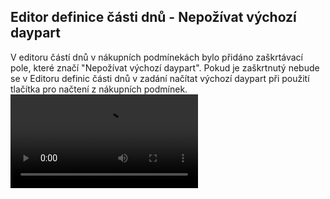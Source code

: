 ﻿---
categories: [fenix]
layout: fenix
---

## Editor definice části dnů - Nepožívat výchozí daypart 
V editoru částí dnů v nákupních podmínekách bylo přidáno zaškrtávací pole, které značí "Nepožívat výchozí daypart". 
Pokud je zaškrtnutý nebude se v Editoru definic části dnů v zadání načítat výchozí daypart při použití tlačítka pro načtení z nákupních podmínek.
<video src="{{site.url}}/data/checkbox2.mp4" type="video/mp4" controls></video>
